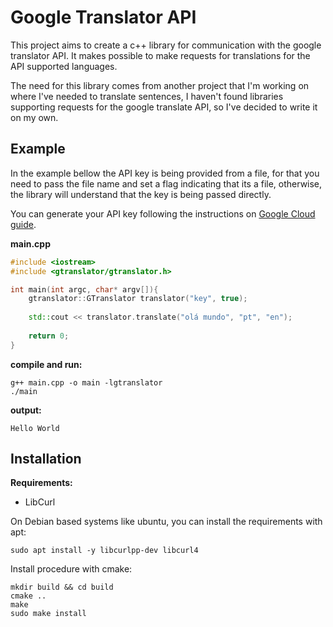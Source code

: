 # Google Translator API

This project aims to create a c++ library for communication with the google translator API. It makes possible to make 
requests for translations for the API supported languages.

The need for this library comes from another project that I'm working on where I've needed
to translate sentences, I haven't found libraries supporting requests for the google translate API,
so I've decided to write it on my own.

## Example

In the example bellow the API key is being provided from a file, for that 
you need to pass the file name and set a flag indicating that its a file, otherwise,
the library will understand that the key is being passed directly.

You can generate your API key following the instructions on [Google Cloud guide](https://cloud.google.com/translate/docs/setup).

**main.cpp**
```cpp
#include <iostream>
#include <gtranslator/gtranslator.h>

int main(int argc, char* argv[]){
    gtranslator::GTranslator translator("key", true);
    
    std::cout << translator.translate("olá mundo", "pt", "en");
    
    return 0;
}
```
**compile and run:**
```
g++ main.cpp -o main -lgtranslator
./main
```

**output:**
```
Hello World
```


## Installation

**Requirements:**
- LibCurl

On Debian based systems like ubuntu, you can install the requirements with apt:
```
sudo apt install -y libcurlpp-dev libcurl4
```
Install procedure with cmake:
``` 
mkdir build && cd build
cmake ..
make
sudo make install